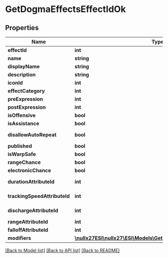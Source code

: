 # GetDogmaEffectsEffectIdOk

## Properties
Name | Type | Description | Notes
------------ | ------------- | ------------- | -------------
**effectId** | **int** | effect_id integer | 
**name** | **string** | name string | [optional] 
**displayName** | **string** | display_name string | [optional] 
**description** | **string** | description string | [optional] 
**iconId** | **int** | icon_id integer | [optional] 
**effectCategory** | **int** | effect_category integer | [optional] 
**preExpression** | **int** | pre_expression integer | [optional] 
**postExpression** | **int** | post_expression integer | [optional] 
**isOffensive** | **bool** | is_offensive boolean | [optional] 
**isAssistance** | **bool** | is_assistance boolean | [optional] 
**disallowAutoRepeat** | **bool** | disallow_auto_repeat boolean | [optional] 
**published** | **bool** | published boolean | [optional] 
**isWarpSafe** | **bool** | is_warp_safe boolean | [optional] 
**rangeChance** | **bool** | range_chance boolean | [optional] 
**electronicChance** | **bool** | electronic_chance boolean | [optional] 
**durationAttributeId** | **int** | duration_attribute_id integer | [optional] 
**trackingSpeedAttributeId** | **int** | tracking_speed_attribute_id integer | [optional] 
**dischargeAttributeId** | **int** | discharge_attribute_id integer | [optional] 
**rangeAttributeId** | **int** | range_attribute_id integer | [optional] 
**falloffAttributeId** | **int** | falloff_attribute_id integer | [optional] 
**modifiers** | [**\nullx27ESI\nullx27\ESI\Models\GetDogmaEffectsEffectIdModifier[]**](GetDogmaEffectsEffectIdModifier.md) | modifiers array | [optional] 

[[Back to Model list]](../README.md#documentation-for-models) [[Back to API list]](../README.md#documentation-for-api-endpoints) [[Back to README]](../README.md)


